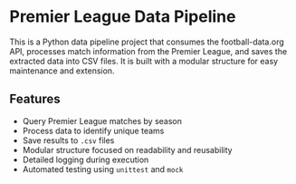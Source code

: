 # Premier League Data Pipeline

This is a Python data pipeline project that consumes the football-data.org API, processes match information from the Premier League, and saves the extracted data into CSV files. It is built with a modular structure for easy maintenance and extension.

## Features

- Query Premier League matches by season
- Process data to identify unique teams
- Save results to `.csv` files
- Modular structure focused on readability and reusability
- Detailed logging during execution
- Automated testing using `unittest` and `mock`
